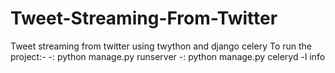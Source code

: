 # Tweet-Streaming-From-Twitter
Tweet streaming from twitter using twython and django celery 
To run the project:-
-: python manage.py runserver
-: python manage.py celeryd -l info
